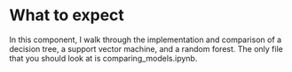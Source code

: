# What to expect
In this component, I walk through the implementation and comparison of a decision tree, a support vector machine, and a random forest. The only file that you should look at is comparing_models.ipynb.